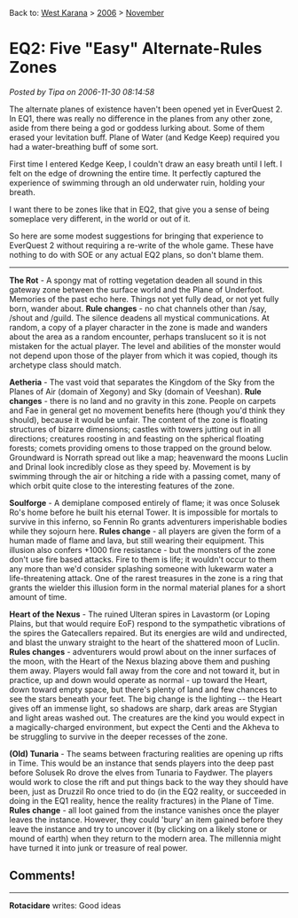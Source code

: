 Back to: [West Karana](/posts/westkarana.md) > [2006](/posts/2006/westkarana.md) > [November](./westkarana.md)
# EQ2: Five "Easy" Alternate-Rules Zones

*Posted by Tipa on 2006-11-30 08:14:58*

The alternate planes of existence haven't been opened yet in EverQuest 2. In EQ1, there was really no difference in the planes from any other zone, aside from there being a god or goddess lurking about. Some of them erased your levitation buff. Plane of Water (and Kedge Keep) required you had a water-breathing buff of some sort.

First time I entered Kedge Keep, I couldn't draw an easy breath until I left. I felt on the edge of drowning the entire time. It perfectly captured the experience of swimming through an old underwater ruin, holding your breath.

I want there to be zones like that in EQ2, that give you a sense of being someplace very different, in the world or out of it.

So here are some modest suggestions for bringing that experience to EverQuest 2 without requiring a re-write of the whole game. These have nothing to do with SOE or any actual EQ2 plans, so don't blame them.

---

**The Rot** - A spongy mat of rotting vegetation deaden all sound in this gateway zone between the surface world and the Plane of Underfoot. Memories of the past echo here. Things not yet fully dead, or not yet fully born, wander about. **Rule changes** - no chat channels other than /say, /shout and /guild. The silence deadens all mystical communications. At random, a copy of a player character in the zone is made and wanders about the area as a random encounter, perhaps translucent so it is not mistaken for the actual player. The level and abilities of the monster would not depend upon those of the player from which it was copied, though its archetype class should match.

**Aetheria** - The vast void that separates the Kingdom of the Sky from the Planes of Air (domain of Xegony) and Sky (domain of Veeshan). **Rule changes** - there is no land and no gravity in this zone. People on carpets and Fae in general get no movement benefits here (though you'd think they should), because it would be unfair. The content of the zone is floating structures of bizarre dimensions; castles with towers jutting out in all directions; creatures roosting in and feasting on the spherical floating forests; comets providing omens to those trapped on the ground below. Groundward is Norrath spread out like a map; heavenward the moons Luclin and Drinal look incredibly close as they speed by. Movement is by swimming through the air or hitching a ride with a passing comet, many of which orbit quite close to the interesting features of the zone.

**Soulforge** - A demiplane composed entirely of flame; it was once Solusek Ro's home before he built his eternal Tower. It is impossible for mortals to survive in this inferno, so Fennin Ro grants adventurers imperishable bodies while they sojourn here. **Rules change** - all players are given the form of a human made of flame and lava, but still wearing their equipment. This illusion also confers +1000 fire resistance - but the monsters of the zone don't use fire based attacks. Fire to them is life; it wouldn't occur to them any more than we'd consider splashing someone with lukewarm water a life-threatening attack. One of the rarest treasures in the zone is a ring that grants the wielder this illusion form in the normal material planes for a short amount of time.

**Heart of the Nexus** - The ruined Ulteran spires in Lavastorm (or Loping Plains, but that would require EoF) respond to the sympathetic vibrations of the spires the Gatecallers repaired. But its energies are wild and undirected, and blast the unwary straight to the heart of the shattered moon of Luclin. **Rules changes** - adventurers would prowl about on the inner surfaces of the moon, with the Heart of the Nexus blazing above them and pushing them away. Players would fall away from the core and not toward it, but in practice, up and down would operate as normal - up toward the Heart, down toward empty space, but there's plenty of land and few chances to see the stars beneath your feet. The big change is the lighting -- the Heart gives off an immense light, so shadows are sharp, dark areas are Stygian and light areas washed out. The creatures are the kind you would expect in a magically-charged environment, but expect the Centi and the Akheva to be struggling to survive in the deeper recesses of the zone.

**(Old) Tunaria** - The seams between fracturing realities are opening up rifts in Time. This would be an instance that sends players into the deep past before Solusek Ro drove the elves from Tunaria to Faydwer. The players would work to close the rift and put things back to the way they should have been, just as Druzzil Ro once tried to do (in the EQ2 reality, or succeeded in doing in the EQ1 reality, hence the reality fractures) in the Plane of Time. **Rules change** - all loot gained from the instance vanishes once the player leaves the instance. However, they could 'bury' an item gained before they leave the instance and try to uncover it (by clicking on a likely stone or mound of earth) when they return to the modern area. The millennia might have turned it into junk or treasure of real power.
## Comments!

---

**Rotacidare** writes: Good ideas

